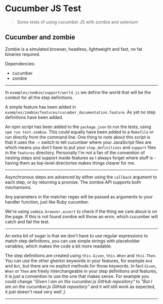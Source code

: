 # Cucumber JS Test

> Some tests of using cucumber JS with zombie and selenium

## Cucumber and zombie

Zombie is a simulated browser, headless, lightweight and fast, no fat binaries required.

Dependencies:

* cucumber
* zombie

---

In `examples/zombie/support/world.js` we define the world that will be the context for all the step definitions.

A simple feature has been added in `examples/zombie/features/cucumber_documentation.feature`. As yet no step definitions have been added.

An npm script has been added to the `package.json` to run the tests, using `npm run test-zombie`. This could equally have been added to a `Makefile` or run directly from the command line. One thing to note about this script is that it uses the `-r` switch to tell cucumber where your JavaScript files are which means you *don't* have to put your `step_definitions` and `support` files in the `features` directory. Personally I'm not a fan of the convention of nesting steps and support inside features as I always forget where stuff is - having them as top-level directories makes things clearer for me.

---

Asynchronous steps are advanced by either using the `callback` argument to each step, or by returning a promise. The zombie API supports both mechanisms.

Any parameters in the matcher regex will be passed as arguments to your handler function, just like Ruby cucumber.

We're using `zombie.browser.assert` to check if the thing we care about is on the page. If this is not found zombie will throw an error, which cucumber will catch and fail the test.

---

An extra bit of sugar is that we don't have to use regular expressions to match step definitions, you can use simple strings with placeholder variables, which makes the code a bit more readable.

The step definitions are created using `this.Given`, `this.When` and `this.Then`. You can use the other gherkin keywords in your features, for example `And` and `But`, but there are no explicit methods for those keywords. In fact `Given`, `When` or `Then` are freely interchangeable in your step definitions and features, it is just a convention to use the one that makes sense. For example you could change *"Given I am on the cucumber.js GitHub repository"* to *"But I am on the cucumber.js GitHub repository"* and it will still work as expected, it just doesn't read very well ;)

---
